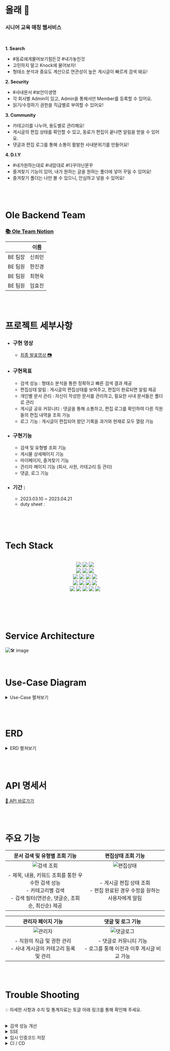 <br>

<div align=center>

</div>

<br><br>

# 올래 👴
### 시니어 교육 매칭 웹서비스 
<br>

<b>1. Search</b>
- #동료에게물어보기힘든것 #내가놓친것
- 고민하지 말고 Knock에 물어보자!
- 헝태소 분석과 중요도 계산으로 연관성이 높은 게시글이 빠르게 검색 돼요!

<b>2. Security</b>
- #사내문서 #보안이생명
- 각 회사별 Admin이 있고, Admin을 통해서만 Member를 등록할 수 있어요.
- 읽기/수정하기 권한을 직급별로 부여할 수 있어요!

<b>3. Community</b>
- 카테고리를 나누어, 용도별로 관리해요!
- 게시글의 편집 상태를 확인할 수 있고, 동료가 편집이 끝나면 알림을 받을 수 있어요.
- 댓글과 편집 로그를 통해 소통이 활발한 사내분위기를 만들어요!

<b>4. D.I.Y</b>
- #내가원하는대로 #내맘대로 #다꾸아닌문꾸
- 즐겨찾기 기능이 있어, 내가 원하는 글을 원하는 폴더에 넣어 꾸밀 수 있어요!
- 즐겨찾기 폴더는 나만 볼 수 있으니, 안심하고 넣을 수 있어요!
  <br><br><br><br>


# Ole Backend Team
### [📚 Ole Team Notion](https://www.notion.so/cf4d947709124ce79e4ed832cca0266e) <br>

|     | 이름   | 
|-----|------|
| BE 팀장 | 신희민  |
| BE 팀원 | 한진경  |
| BE 팀원 | 최현욱  |
| BE 팀원 | 임효진  |

<br><br>

# 프로젝트 세부사항
- ### 구현 영상<br>
  - [최종 발표영상 📷](https://youtu.be/lwkJ1jiaoyk) <br>
- ###  구현목표
  - 검색 성능 : 형태소 분석을 통한 정확하고 빠른 검색 결과 제공
  - 편집상태 알림 : 게시글의 편집상태를 보여주고, 편집이 완료되면 알림 제공
  - 개인별 문서 관리 : 자신이 작성한 문서를 관리하고, 필요한 사내 문서들은 폴더로 관리
  - 게시글 공유 커뮤니티 : 댓글을 통해 소통하고, 편집 로그를 확인하여 다른 직원들의 편집 내역을 조회 가능
  - 로그 기능 : 게시글이 편집되어 왔던 기록을 과거와 현재로 모두 열람 가능
- ###  구현기능
  - 검색 및 유형별 조회 기능
  - 게시물 상세페이지 기능
  - 마이페이지, 즐겨찾기 기능
  - 관리자 페이지 기능 (회사, 사원, 카테고리 등 관리)
  - 댓글, 로그 기능
- ### 기간 :
  - 2023.03.10 ~ 2023.04.21
  - duty sheet : 

<br><br><br>

# Tech Stack

<br>
<div align=center> 
  <img src="https://img.shields.io/badge/java-007396?style=for-the-badge&logo=java&logoColor=white">
  <img src="https://img.shields.io/badge/gradle-02303A?style=for-the-badge&logo=gradle&logoColor=white">
  <img src="https://img.shields.io/badge/intellij idea-000000?style=for-the-badge&logo=intellijidea&logoColor=white"> 
  <br>

  <img src="https://img.shields.io/badge/notion-000000?style=for-the-badge&logo=notion&logoColor=white">
  <img src="https://img.shields.io/badge/github-181717?style=for-the-badge&logo=github&logoColor=white">
  <img src="https://img.shields.io/badge/sourcetree-0052CC?style=for-the-badge&logo=sourcetree&logoColor=white">
  <br>
  <img src="https://img.shields.io/badge/amazon rds-527FFF?style=for-the-badge&logo=amazonrds&logoColor=white"> 
  <img src="https://img.shields.io/badge/amazon s3-E34F26?style=for-the-badge&logo=amazons3&logoColor=white">
  <img src="https://img.shields.io/badge/redis-DD0031?style=for-the-badge&logo=redis&logoColor=white"> 
  <img src="https://img.shields.io/badge/mysql-4479A1?style=for-the-badge&logo=mysql&logoColor=white"> 

 <br>
  <img src="https://img.shields.io/badge/springboot-6DB33F?style=for-the-badge&logo=springboot&logoColor=white"> 
  <img src="https://img.shields.io/badge/spring security-6DB33F?style=for-the-badge&logo=springsecurity&logoColor=white"> 
  <img src="https://img.shields.io/badge/QueryDSL-61DAFB?style=for-the-badge&logo=querydsl&logoColor=white"> 
  <img src="https://img.shields.io/badge/Spring Data Jpa-4FC08D?style=for-the-badge&logo=jpa&logoColor=white"> 
  <br>
  <img src="https://img.shields.io/badge/amazon ec2-FF9900?style=for-the-badge&logo=amazonec2&logoColor=white"> 
  <img src="https://img.shields.io/badge/nginx-009639?style=for-the-badge&logo=nginx&logoColor=white">
  <img src="https://img.shields.io/badge/Docker-2496ED?style=for-the-badge&logo=Docker&logoColor=white">
  <img src="https://img.shields.io/badge/github actions-2088FF?style=for-the-badge&logo=githubactions&logoColor=white">
  <img src="https://img.shields.io/badge/apache jmeter-D22128?style=for-the-badge&logo=apachejmeter&logoColor=white">
  <br>

</div>

<br><br><br><br>

# Service Architecture
![🛠️ image](https://img1.daumcdn.net/thumb/R1280x0/?scode=mtistory2&fname=https%3A%2F%2Fblog.kakaocdn.net%2Fdn%2FcqJt5s%2FbtsaXl6DMeO%2FBrNlkwhkQu7PazYIxRGTxk%2Fimg.png)

<br>

# Use-Case Diagram 
<details>
<summary> Use-Case 펼쳐보기 </summary>
<div markdown="1">  
  
![image](https://github.com/Vida0822/OOP/assets/132312673/63c45684-5aac-4300-ac45-ff9a7e244550)

</div>
</details>

<br><br>

# ERD
<details>
<summary> ERD 펼쳐보기 </summary>
<div markdown="1">  

![image](https://github.com/Vida0822/OOP/assets/132312673/be7ecadf-f290-43eb-a31f-b660764733e2)

</div>
</details>

<br><br>

# API 명세서
[📄 API 바로가기](https://www.notion.so/API-912f126e301d45348be63d3b70ad9201?pvs=4)

<br><br>

# 주요 기능

| 문서 검색 및 유형별 조회 기능 | 편집상태 조회 기능 |
|:------:|:------:|
| ![검색 조회](https://img1.daumcdn.net/thumb/R1280x0/?scode=mtistory2&fname=https%3A%2F%2Fblog.kakaocdn.net%2Fdn%2F4uwWX%2FbtsaJUVJxPH%2FFWx8neryT434R63qB3k9Qk%2Fimg.png) | ![편집상태](https://img1.daumcdn.net/thumb/R1280x0/?scode=mtistory2&fname=https%3A%2F%2Fblog.kakaocdn.net%2Fdn%2FeRf5I5%2FbtsaqPOT3LP%2FXBLW7tgwkHmAYiEu6TBvy1%2Fimg.png) |
|- 제목, 내용, 키워드 조회를 통한 우수한 검색 성능<br> - 카테고리별 검색<br> - 검색 필터(연관순, 댓글순, 조회순, 최신순) 제공 <br> |- 게시글 편집 상태 조회<br> - 편집 완료된 경우 수정을 원하는 사용자에게 알림<br> |

| 관리자 페이지 기능 | 댓글 및 로그 기능  |
|:------:|:------:|
| ![관리자](https://img1.daumcdn.net/thumb/R1280x0/?scode=mtistory2&fname=https%3A%2F%2Fblog.kakaocdn.net%2Fdn%2FE4V5x%2FbtsamXGbUiJ%2F9cZBLjXNvOFt3uNlS4DUg1%2Fimg.png) | ![댓글로그](https://img1.daumcdn.net/thumb/R1280x0/?scode=mtistory2&fname=https%3A%2F%2Fblog.kakaocdn.net%2Fdn%2FySs8E%2FbtsajdpKFK6%2FIi09fic5HemPuNjvb32Vs1%2Fimg.png) |
|- 직원의 직급 및 권한 관리<br> - 사내 게시글의 카테고리 등록 및 관리<br> |- 댓글로 커뮤니티 기능 <br> - 로그를 통해 이전과 이후 게시글 비교 가능 <br> |

<br><br>


# Trouble Shooting

💡 자세한 사항과 수치 및 통계자료는 토글 아래 링크를 통해 확인해 주세요. <br>
<br>
<details>
<summary> 검색 성능 개선</summary>
<div markdown="1">  

<br>

(1) [STEP1]&nbsp; 검색 성능 문제와 원인 분석, 개선방향 <br>
- 문제 : 실행환경(Local, EC2 서버 등)에 따라 속도와 성능 차이가 큼. <br>
&nbsp;&nbsp;&nbsp;&nbsp;&nbsp;&nbsp;&nbsp;&nbsp;&nbsp;&nbsp;검색 조회, 특히 키워드 검색 부분의 속도가 현저히 느림. <br>
- 원인 : 라이브러리의 비효율적인 사용, 불필요한 쿼리
- 개선방향 : Jmeter(부하테스트)와 AOP Execution Timer(실행시간 측정) 도입<br> 
 &nbsp;&nbsp;&nbsp;&nbsp;&nbsp;&nbsp;&nbsp;&nbsp;&nbsp;&nbsp;&nbsp;&nbsp;&nbsp;&nbsp;&nbsp; ➡︎ 단계별로 향상된 성능과 실행 속도를 측정해 나감. <br>
👉 https://www.notion.so/STEP1-fad9129c662e44859f1ff7d4df0dd75f
<br><br>

(2) [STEP2]&nbsp;  형태소 분석 라이브러리의 설정 변경<br>
- 문제 및 원인 : Komoran 라이브러리 자체의 실행속도가 느림. (실행 속도의 2/3이상을 차지) <br>
&nbsp;&nbsp;&nbsp;&nbsp;&nbsp;&nbsp;&nbsp;&nbsp;&nbsp;&nbsp;&nbsp;&nbsp;&nbsp;&nbsp;&nbsp;&nbsp;&nbsp;&nbsp;&nbsp;&nbsp;&nbsp;해당 라이브러리의 메모리 사용 문제. <br>
- 해결 : 형태소 분석에 사용하는 설정을 변경함으로써 메모리 최적화.
- 결과 : 부하테스트 쓰레드 10배 정도 증가 가능(40 -> 400)<br> 
  &nbsp;&nbsp;&nbsp;&nbsp;&nbsp;&nbsp;&nbsp;&nbsp;&nbsp;&nbsp;실행속도 1/10 (1.5초 -> 0.5초대로 개선)<br>
  👉 https://www.notion.so/STEP2-4bd04dd85a6e4edb9b5e8dc47f6fcc27
  <br><br>
  
(3) [STEP3]&nbsp; 키워드 검색시 쿼리 개선 (Query DSL 적용) <br>
- 문제 : 라이브러리를 light한 버전으로 바꾸었지만 느린 검색 속도 (500ms 정도)
- 원인 : 키워드와 카테고리 검색 시, 비효율적인 쿼리문 (contain, join 등)
- 해결 : 제목, 내용, 키워드마다 반복적으로 나가던 쿼리를 한 번의 동적 쿼리로 처리. 
- 결과 : 부하테스트 쓰레드 700->2500으로 증가<br>
    &nbsp;&nbsp;&nbsp;&nbsp;&nbsp;&nbsp;&nbsp;&nbsp;&nbsp;&nbsp;실행시간은 400~500ms에서 300ms 정도로 단축됨.<br>
  👉 https://www.notion.so/STEP3-Query-DSL-939026377148406f93c7a571b767cd42
<br>

(4) [STEP4]&nbsp; 검색 결과 정렬 시 쿼리 개선 <br>
- 문제 및 원인 : 검색 필터 적용 시, 쿼리의 부적절한 사용 <br>
- 해결 : ‘관심도, 조회수, 댓글수, 생성일자’ 등 검색 결과 정렬 시 동적쿼리로 한 번에 처리 (OrderSpecifier를 사용한 메서드) <br>
- 결과 : 실행속도 200~300ms -> 100ms 이하로 단축<br>
  &nbsp;&nbsp;&nbsp;&nbsp;&nbsp;&nbsp;&nbsp;&nbsp;&nbsp; 부하테스트 결과는 thread 2500정도로 비슷하게 유지.<br>
  👉 https://www.notion.so/STEP4-Query-b142f6187b964433a73e4118458bc35c
  <br>
  

</div>
</details>

<details>
<summary> SSE </summary>
<div markdown="1">
    <br>
    (1) 편집 상태를 알고, 편집이 완료 되면 알림을 보내는 기능을 위해 API call 대신 다른 방식을 고민함. <br>
    (2) SSE는 서버- 클라이언트의 단방향 통신으로 지속적인 연결을 통해,  서버의 데이터를 실시간으로 클라이언트로 보낸다는 점과 <br>
    &nbsp;&nbsp;&nbsp;&nbsp;처음 한 번 맺은 HTTP 연결을 통해 서버는 클라이언트로 지속적으로 데이터 전송이 가능하다는 점에서 사용함. <br>
   👉 https://www.notion.so/SSE-d46754926bdd4ba2a69be6a6e94405a2 <br>

</div>
</details>


<details>
<summary> 임시 인증코드 저장 </summary>
<div markdown="1">
    <br>
    (1) 아이디와 비밀번호를 잊었을 때 확인할 수 있는 인증코드를 발급받을 경우, 일정 시간동안 임시로 인증코드를 어떻게 유지할지 고민함. <br>
    (2) 임시 인증코드는 오래 저장할 필요가 없기도 하고, 중요하지 않은 데이터를 찾을 때 발생하는 시간과 부담을 줄이기 위해 Redis를 선택함. <br>
   (In-memory 형태로 운영중인 웹 서버에서 I/O가 빈번히 발생할때 주로 사용한다는 점과 만료일을 지정하면 만료된 데이터는 캐시처럼 사라진다는 점에서 도입)<br>
    👉 https://www.notion.so/Redis-5f74e46c591d47108d4bf692b29ba3aa
</div>
</details>


<details>
<summary> CI / CD </summary>
<div markdown="1">
    <br>
  
   - 문제 상황 : Github Actions 스크립트 파일 중 EC2 서버에서 Docker Image 실행 실패 에러.<br>
   - 원인 : SSH로 Knock EC2 서버를 연결하려 할 때 거부됨.<br>
   - 해결 : Github-Actions의 secrets의 key 설정을 pem.key와 ec2의 password 두 방법으로 해 보고 해결됨. <br>
    👉 https://www.notion.so/CI-CD-78da8d9f7b4f4f6bba947b7e7ffda2b1


</div>
</details>



<br><br><br>

 
